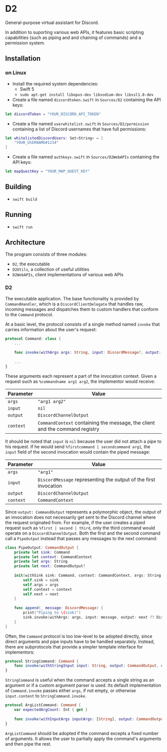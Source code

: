 # D2
General-purpose virtual assistant for Discord.

In addition to suporting various web APIs, it features basic scripting capabilities (such as piping and and chaining of commands) and a permission system.

## Installation

### on Linux
* Install the required system dependencies:
	* Swift 5
    * `sudo apt-get install libopus-dev libsodium-dev libssl1.0-dev`
* Create a file named `discordtoken.swift` in `Sources/D2` containing the API keys:

```swift
let discordToken = "YOUR_DISCORD_API_TOKEN"
```

* Create a file named `userwhitelist.swift` in `Sources/D2/permission` containing a list of Discord usernames that have full permissions:

```swift
let whitelistedDiscordUsers: Set<String> = [
	"YOUR_USERNAME#1234"
]
```

* Create a file named `authkeys.swift` in `Sources/D2WebAPIs` containing the API keys:

```swift
let mapQuestKey = "YOUR_MAP_QUEST_KEY"
```

## Building
* `swift build`

## Running
* `swift run`

## Architecture
The program consists of three modules:

* `D2`, the executable
* `D2Utils`, a collection of useful utilities
* `D2WebAPIs`, client implementations of various web APIs

### D2
The executable application. The base functionality is provided by `CommandHandler`, which is a `DiscordClientDelegate` that handles raw, incoming messages and dispatches them to custom handlers that conform to the `Command` protocol.

At a basic level, the protocol consists of a single method named `invoke` that carries information about the user's request:

```swift
protocol Command: class {
	...
	
	func invoke(withArgs args: String, input: DiscordMessage?, output: CommandOutput, context: CommandContext)
	
	...
}
```

These arguments each represent a part of the invocation context. Given a request such as `%commandname arg1 arg2`, the implementor would receive:

| Parameter | Value |
| --------- | ----- |
| `args` | `"arg1 arg2"` |
| `input` | `nil` |
| `output` | `DiscordChannelOutput` |
| `context` | `CommandContext` containing the message, the client and the command registry |

It should be noted that `input` is `nil` because the user did not attach a pipe to his request. If he would send `%firstcommand | secondcommand arg1`, the `input` field of the second invocation would contain the piped message:

| Parameter | Value |
| --------- | ----- |
| `args` | `"arg1"`
| `input` | `DiscordMessage` representing the output of the first invocation |
| `output` | `DiscordChannelOutput` |
| `context` | `CommandContext` |

Since `output: CommandOutput` represents a polymorphic object, the output of an invocation does not necessarily get sent to the Discord channel where the request originated from. For example, if the user creates a piped request such as `%first | second | third`, only the third command would operate on a `DiscordChannelOutput`. Both the first and the second command call a `PipeOutput` instead that passes any messages to the next command:

```swift
class PipeOutput: CommandOutput {
	private let sink: Command
	private let context: CommandContext
	private let args: String
	private let next: CommandOutput?
	
	init(withSink sink: Command, context: CommandContext, args: String, next: CommandOutput? = nil) {
		self.sink = sink
		self.args = args
		self.context = context
		self.next = next
	}
	
	func append(_ message: DiscordMessage) {
		print("Piping to \(sink)")
		sink.invoke(withArgs: args, input: message, output: next ?? DiscordChannelOutput(channel: message.channel), context: context)
	}
}
```

Often, the `Command` protocol is too low-level to be adopted directly, since direct arguments and pipe inputs have to be handled separately. Instead, there are subprotocols that provide a simpler template interface for implementors:

```swift
protocol StringCommand: Command {
	func invoke(withStringInput input: String, output: CommandOutput, context: CommandContext)
}
```

`StringCommand` is useful when the command accepts a single string as an argument or if a custom argument parser is used. Its default implementation of `Command.invoke` passes either `args`, if not empty, or otherwise `input.content` to `StringCommand.invoke`.

```swift
protocol ArgListCommand: Command {
	var expectedArgCount: Int { get }
	
	func invoke(withInputArgs inputArgs: [String], output: CommandOutput, context: CommandContext)
}
```

`ArgListCommand` should be adopted if the command excepts a fixed number of arguments. It allows the user to partially apply the command's arguments and then pipe the rest.
